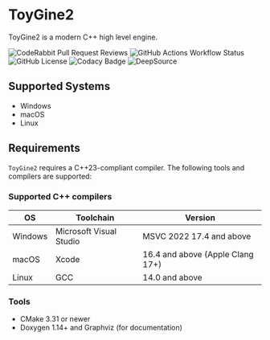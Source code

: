 # ToyGine2

ToyGine2 is a modern C++ high level engine.

![CodeRabbit Pull Request Reviews](https://img.shields.io/coderabbit/prs/github/ToymanInteractive/toygine2?utm_source=oss&utm_medium=github&utm_campaign=ToymanInteractive%2Ftoygine2&labelColor=171717&color=FF570A&link=https%3A%2F%2Fcoderabbit.ai&label=CodeRabbit+Reviews)
![GitHub Actions Workflow Status](https://img.shields.io/github/actions/workflow/status/ToymanInteractive/toygine2/push.yaml?branch=main)
![GitHub License](https://img.shields.io/github/license/ToymanInteractive/toygine2)
![Codacy Badge](https://app.codacy.com/project/badge/Grade/4c8233540e7c4e5f9715aaacfa36679f)
![DeepSource](https://app.deepsource.com/gh/ToymanInteractive/toygine2.svg/?label=active+issues&show_trend=true&token=VnVx7Ql_HnllN1_QgIN7C8Zy)

## Supported Systems

- Windows
- macOS
- Linux

## Requirements

`ToyGine2` requires a C++23-compliant compiler. The following tools and compilers are supported:

### Supported C++ compilers

| OS      | Toolchain               | Version                          |
| ------- | ----------------------- | -------------------------------- |
| Windows | Microsoft Visual Studio | MSVC 2022 17.4 and above         |
| macOS   | Xcode                   | 16.4 and above (Apple Clang 17+) |
| Linux   | GCC                     | 14.0 and above                   |

### Tools

- CMake 3.31 or newer
- Doxygen 1.14+ and Graphviz (for documentation)
